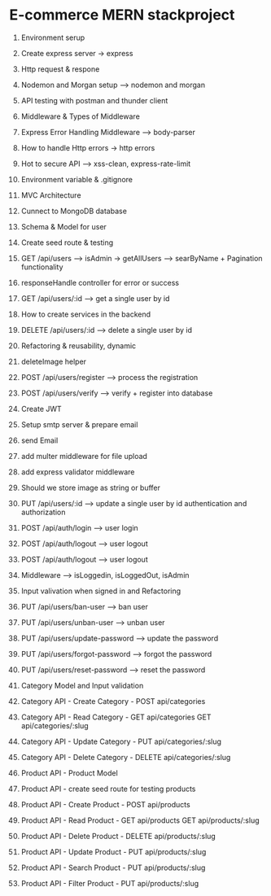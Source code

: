# E-commerce MERN stackproject

1. Environment serup
2. Create express server -> express
3. Http request & respone
4. Nodemon and Morgan setup --> nodemon and morgan
5. API testing with postman and thunder client
6. Middleware & Types of Middleware
7. Express Error Handling Middleware --> body-parser
8. How to handle Http errors -> http errors
9. Hot to secure API --> xss-clean, express-rate-limit
10. Environment variable & .gitignore
11. MVC Architecture
12. Cunnect to MongoDB database
13. Schema & Model for user
14. Create seed route & testing
15. GET /api/users --> isAdmin -> getAllUsers --> searByName + Pagination functionality
16. responseHandle controller for error or success
17. GET /api/users/:id --> get a single user by id
18. How to create services in the backend
19. DELETE /api/users/:id --> delete a single user by id
20. Refactoring & reusability, dynamic
21. deleteImage helper
22. POST /api/users/register --> process the registration
23. POST /api/users/verify --> verify + register into database
24. Create JWT
25. Setup smtp server & prepare email
26. send Email
27. add multer middleware for file upload
28. add express validator middleware
29. Should we store image as string or buffer
30. PUT /api/users/:id --> update a single user by id authentication and authorization
31. POST /api/auth/login --> user login
32. POST /api/auth/logout --> user logout
33. POST /api/auth/logout --> user logout
34. Middleware --> isLoggedin, isLoggedOut, isAdmin
35. Input valivation when signed in and Refactoring
36. PUT /api/users/ban-user --> ban user
37. PUT /api/users/unban-user --> unban user
38. PUT /api/users/update-password --> update the password
39. PUT /api/users/forgot-password --> forgot the password
40. PUT /api/users/reset-password --> reset the password
41. Category Model and Input validation
42. Category API - Create Category - POST api/categories
43. Category API - Read Category -
    GET api/categories
    GET api/categories/:slug
44. Category API - Update Category - PUT api/categories/:slug
45. Category API - Delete Category - DELETE api/categories/:slug

46. Product API - Product Model
47. Product API - create seed route for testing products
48. Product API - Create Product - POST api/products
49. Product API - Read Product -
    GET api/products
    GET api/products/:slug
50. Product API - Delete Product - DELETE api/products/:slug
51. Product API - Update Product - PUT api/products/:slug
52. Product API - Search Product - PUT api/products/:slug
53. Product API - Filter Product - PUT api/products/:slug
